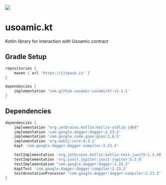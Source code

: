 [![](https://jitpack.io/v/usoamic/usoamickt.svg)](https://jitpack.io/#usoamic/usoamickt)
# usoamic.kt

Kotlin library for interaction with Usoamic contract

## Gradle Setup
```gradle
repositories {
    maven { url 'https://jitpack.io' }
}

dependencies {
    implementation 'com.github.usoamic:usoamickt:v1.1.1'
}
```

## Dependencies
```gradle
dependencies {
    implementation "org.jetbrains.kotlin:kotlin-stdlib-jdk8"
    implementation 'com.google.dagger:dagger:2.23.2'
    implementation 'com.google.code.gson:gson:2.8.5'
    implementation 'org.web3j:core:4.3.1'
    kapt 'com.google.dagger:dagger-compiler:2.23.2'

    testImplementation 'org.jetbrains.kotlin:kotlin-test-junit5:1.3.40'
    testImplementation 'org.junit.jupiter:junit-jupiter:5.5.0'
    testImplementation "com.google.dagger:dagger:2.23.2"
    kaptTest 'com.google.dagger:dagger-compiler:2.23.2'
    testAnnotationProcessor "com.google.dagger:dagger-compiler:2.23.2"
}
